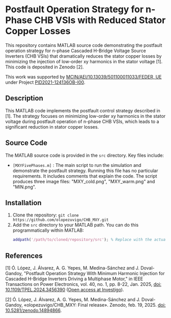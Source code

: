 # Postfault Operation Strategy for n-Phase CHB VSIs with Reduced Stator Copper Losses

This repository contains MATLAB source code demonstrating the postfault operation strategy for n-phase Cascaded H-Bridge Voltage Source Inverters (CHB VSIs) that dramatically reduces the stator copper losses by minimizing the injection of low-order xy harmonics in the stator voltage [1]. This code is deposited in Zenodo [2].

This work was supported by [MCIN/AEI/10.13039/501100011033/FEDER, UE](https://www.aei.gob.es/en) under Project [PID2021-124136OB-I00](http://olopez.webs.uvigo.es/pgc2021.html).

## Description

This MATLAB code implements the postfault control strategy described in [1].  The strategy focuses on minimizing low-order xy harmonics in the stator voltage during postfault operation of n-phase CHB VSIs, which leads to a significant reduction in stator copper losses.

## Source Code

The MATLAB source code is provided in the `src` directory.  Key files include:

* `[MXYFivePhases.m]` : The main script to run the simulation and demonstrate the postfault strategy. Running this file has no particular requirements. It includes comments that explain the code. The script produces three image files: "MXY_cold.png", "MXY_warm.png" and "MIN.png". 

## Installation

1. Clone the repository: `git clone https://github.com/olopezuvigo/CHB_MXY.git`
2. Add the `src` directory to your MATLAB path. You can do this programmatically within MATLAB:
   ```matlab
   addpath('/path/to/cloned/repository/src'); % Replace with the actual path

## References
[1] Ó. López, J. Álvarez, A. G. Yepes, M. Medina-Sánchez and J. Doval-Gandoy, "Postfault Operation Strategy With Minimum Harmonic Injection for Cascaded H-Bridge Inverters Driving a Multiphase Motor," in IEEE Transactions on Power Electronics, vol. 40, no. 1, pp. 8-22, Jan. 2025, [doi: 10.1109/TPEL.2024.3456390](https://doi.org/10.1109/TPEL.2024.3456390) ([Open access at Investigo](http://hdl.handle.net/11093/7947)).

[2] Ó. López, J. Álvarez, A. G. Yepes, M. Medina-Sánchez and J. Doval-Gandoy, «olopezuvigo/CHB_MXY: Final release». Zenodo, feb. 19, 2025. [doi: 10.5281/zenodo.14894866](https://doi.org/10.5281/zenodo.14894866).
